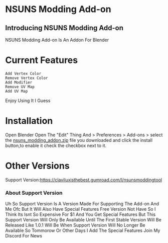 # NSUNS Modding Add-on

## Introducing NSUNS Modding Add-on

NSUNS Modding Add-on Is An Addon For Blender

# Current Features
```
Add Vertex Color
Remove Vertex Color
Add Modifier
Remove UV Map
Add UV Map
```

Enjoy Using It I Guess

# Installation

Open Blender Open The "Edit" Thing And > Preferences > Add-ons > select the [nsuns_modding_addon.zip](https://github.com/ClaviluxTheModder/NSUNS-Modding-Add-on/releases/tag/v0.0.4) file you downloaded and click the install button,to enable it check the checkbox next to it.

# Other Versions

Support Version:https://claviluxisthebest.gumroad.com/l/nsunsmoddingtool 

### About Support Version

Uh So Support Version Is A Version Made For Supporting The Add-on And Me Ofc But It Will Also Have Special Features Free Version Not Have So I Think Its Isnt So Expensive For $1 And You Get Special Features But This Support Version Will Only Be Available Until The First Stable Version Will Be Released Like 1.0.1 Will Be When Support Version Will No Longer Be Available So Tommorow Or Other Days I Add The Special Features Join My Discord For News
